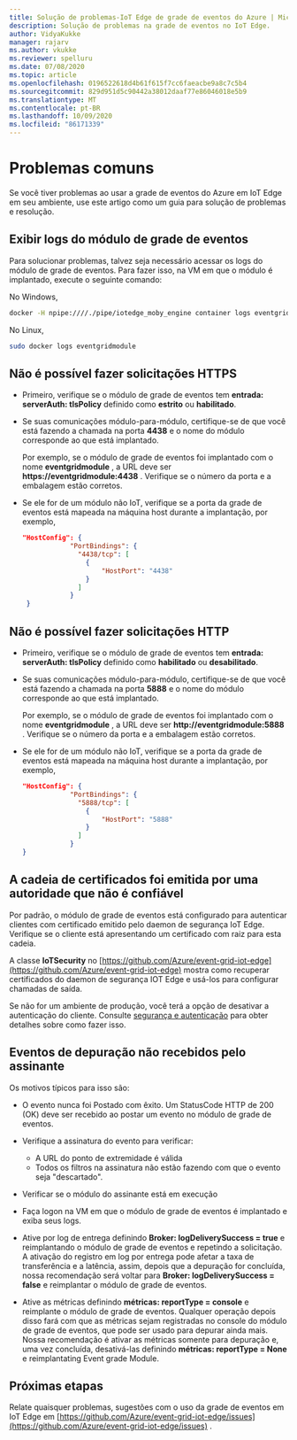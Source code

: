 ```yaml
---
title: Solução de problemas-IoT Edge de grade de eventos do Azure | Microsoft Docs
description: Solução de problemas na grade de eventos no IoT Edge.
author: VidyaKukke
manager: rajarv
ms.author: vkukke
ms.reviewer: spelluru
ms.date: 07/08/2020
ms.topic: article
ms.openlocfilehash: 0196522618d4b61f615f7cc6faeacbe9a8c7c5b4
ms.sourcegitcommit: 829d951d5c90442a38012daaf77e86046018e5b9
ms.translationtype: MT
ms.contentlocale: pt-BR
ms.lasthandoff: 10/09/2020
ms.locfileid: "86171339"
---
```

# <a name="common-issues"></a>Problemas comuns

Se você tiver problemas ao usar a grade de eventos do Azure em IoT Edge em seu ambiente, use este artigo como um guia para solução de problemas e resolução.

## <a name="view-event-grid-module-logs"></a>Exibir logs do módulo de grade de eventos

Para solucionar problemas, talvez seja necessário acessar os logs do módulo de grade de eventos. Para fazer isso, na VM em que o módulo é implantado, execute o seguinte comando:

No Windows,

```sh
docker -H npipe:////./pipe/iotedge_moby_engine container logs eventgridmodule
```

No Linux,

```sh
sudo docker logs eventgridmodule
```

## <a name="unable-to-make-https-requests"></a>Não é possível fazer solicitações HTTPS

* Primeiro, verifique se o módulo de grade de eventos tem **entrada: serverAuth: tlsPolicy** definido como **estrito** ou **habilitado**.

* Se suas comunicações módulo-para-módulo, certifique-se de que você está fazendo a chamada na porta **4438** e o nome do módulo corresponde ao que está implantado. 

  Por exemplo, se o módulo de grade de eventos foi implantado com o nome **eventgridmodule** , a URL deve ser **https://eventgridmodule:4438** . Verifique se o número da porta e a embalagem estão corretos.
    
* Se ele for de um módulo não IoT, verifique se a porta da grade de eventos está mapeada na máquina host durante a implantação, por exemplo,

    ```json
    "HostConfig": {
                "PortBindings": {
                  "4438/tcp": [
                    {
                        "HostPort": "4438"
                    }
                  ]
                }
     }
    ```

## <a name="unable-to-make-http-requests"></a>Não é possível fazer solicitações HTTP

* Primeiro, verifique se o módulo de grade de eventos tem **entrada: serverAuth: tlsPolicy** definido como **habilitado** ou **desabilitado**.

* Se suas comunicações módulo-para-módulo, certifique-se de que você está fazendo a chamada na porta **5888** e o nome do módulo corresponde ao que está implantado. 

  Por exemplo, se o módulo de grade de eventos foi implantado com o nome **eventgridmodule** , a URL deve ser **http://eventgridmodule:5888** . Verifique se o número da porta e a embalagem estão corretos.
    
* Se ele for de um módulo não IoT, verifique se a porta da grade de eventos está mapeada na máquina host durante a implantação, por exemplo,

    ```json
    "HostConfig": {
                "PortBindings": {
                  "5888/tcp": [
                    {
                        "HostPort": "5888"
                    }
                  ]
                }
    }
    ```

## <a name="certificate-chain-was-issued-by-an-authority-thats-not-trusted"></a>A cadeia de certificados foi emitida por uma autoridade que não é confiável

Por padrão, o módulo de grade de eventos está configurado para autenticar clientes com certificado emitido pelo daemon de segurança IoT Edge. Verifique se o cliente está apresentando um certificado com raiz para esta cadeia.

A classe **IoTSecurity** no [https://github.com/Azure/event-grid-iot-edge](https://github.com/Azure/event-grid-iot-edge) mostra como recuperar certificados do daemon de segurança IOT Edge e usá-los para configurar chamadas de saída.

Se não for um ambiente de produção, você terá a opção de desativar a autenticação do cliente. Consulte [segurança e autenticação](security-authentication.md) para obter detalhes sobre como fazer isso.

## <a name="debug-events-not-received-by-subscriber"></a>Eventos de depuração não recebidos pelo assinante

Os motivos típicos para isso são:

* O evento nunca foi Postado com êxito. Um StatusCode HTTP de 200 (OK) deve ser recebido ao postar um evento no módulo de grade de eventos.

* Verifique a assinatura do evento para verificar:
    * A URL do ponto de extremidade é válida
    * Todos os filtros na assinatura não estão fazendo com que o evento seja "descartado".

* Verificar se o módulo do assinante está em execução

* Faça logon na VM em que o módulo de grade de eventos é implantado e exiba seus logs.

* Ative por log de entrega definindo **Broker: logDeliverySuccess = true** e reimplantando o módulo de grade de eventos e repetindo a solicitação. A ativação do registro em log por entrega pode afetar a taxa de transferência e a latência, assim, depois que a depuração for concluída, nossa recomendação será voltar para **Broker: logDeliverySuccess = false**  e reimplantar o módulo de grade de eventos.

* Ative as métricas definindo **métricas: reportType = console** e reimplante o módulo de grade de eventos. Qualquer operação depois disso fará com que as métricas sejam registradas no console do módulo de grade de eventos, que pode ser usado para depurar ainda mais. Nossa recomendação é ativar as métricas somente para depuração e, uma vez concluída, desativá-las definindo **métricas: reportType = None** e reimplantating Event grade Module.

## <a name="next-steps"></a>Próximas etapas

Relate quaisquer problemas, sugestões com o uso da grade de eventos em IoT Edge em [https://github.com/Azure/event-grid-iot-edge/issues](https://github.com/Azure/event-grid-iot-edge/issues) .